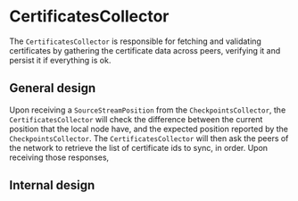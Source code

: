 # CertificatesCollector

The `CertificatesCollector` is responsible for fetching and validating certificates by gathering the certificate data across peers, verifying it and persist it if everything is ok.

## General design

Upon receiving a `SourceStreamPosition` from the `CheckpointsCollector`, the `CertificatesCollector` will check the difference between the current position that the local node have, and the expected position reported by the `CheckpointsCollector`. The `CertificatesCollector` will then ask the peers of the network to retrieve the list of certificate ids to sync, in order. Upon receiving those responses,

## Internal design
